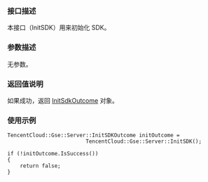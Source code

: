 
### 接口描述 	
本接口（InitSDK）用来初始化 SDK。


### 参数描述
无参数。


### 返回值说明
如果成功，返回 [InitSdkOutcome](https://cloud.tencent.com/document/product/1165/42020) 对象。


### 使用示例
```
TencentCloud::Gse::Server::InitSDKOutcome initOutcome =               
                         TencentCloud::Gse::Server::InitSDK();

if (!initOutcome.IsSuccess())
{
	return false;
} 
```
